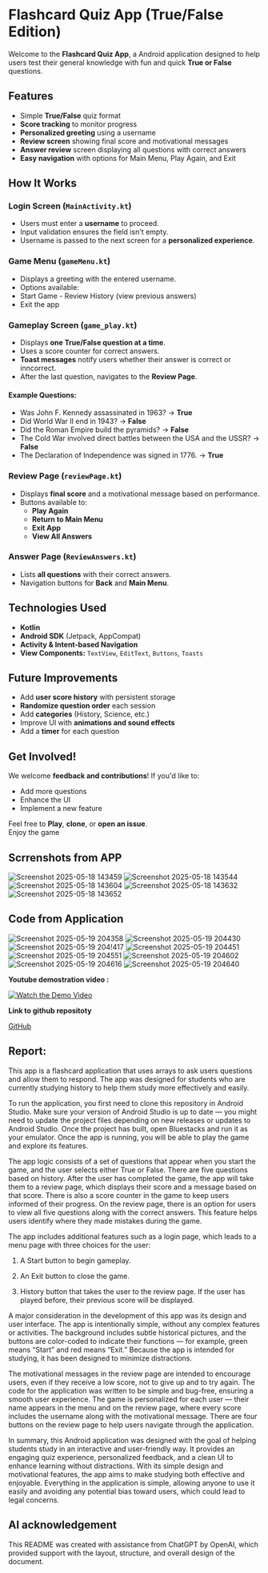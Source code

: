 
# Flashcard Quiz App (True/False Edition)


Welcome to the **Flashcard Quiz App**, a  Android application designed to help users test their general knowledge with fun and quick **True or False** questions.

## Features

- Simple **True/False** quiz format
- **Score tracking** to monitor progress
- **Personalized greeting** using a username
- **Review screen** showing final score and motivational messages
- **Answer review** screen displaying all questions with correct answers
- **Easy navigation** with options for Main Menu, Play Again, and Exit

## How It Works

### **Login Screen (`MainActivity.kt`)**
- Users must enter a **username** to proceed.
- Input validation ensures the field isn't empty.
- Username is passed to the next screen for a **personalized experience**.

### **Game Menu (`gameMenu.kt`)**
- Displays a greeting with the entered username.
- Options available:
- Start Game - Review History (view previous answers)
- Exit the app

### **Gameplay Screen (`game_play.kt`)**
- Displays **one True/False question at a time**.
- Uses a score counter for correct answers.
- **Toast messages** notify users whether their answer is correct or inncorrect.
- After the last question, navigates to the **Review Page**.

#### Example Questions:
- Was John F. Kennedy assassinated in 1963? →  **True**
- Did World War II end in 1943? →  **False**
- Did the Roman Empire build the pyramids? →  **False**
- The Cold War involved direct battles between the USA and the USSR? →  **False**
- The Declaration of Independence was signed in 1776. →  **True**

### **Review Page (`reviewPage.kt`)**
- Displays **final score** and a motivational message based on performance.
- Buttons available to:
  - **Play Again**
  - **Return to Main Menu**
  - **Exit App**
  - **View All Answers**

### **Answer Page (`ReviewAnswers.kt`)**
- Lists **all questions** with their correct answers.
- Navigation buttons for **Back** and **Main Menu**.

## Technologies Used
- **Kotlin**
- **Android SDK** (Jetpack, AppCompat)
- **Activity & Intent-based Navigation**
- **View Components:** `TextView`, `EditText`, `Buttons`, `Toasts`

## Future Improvements
- Add **user score history** with persistent storage
- **Randomize question order** each session
- Add **categories** (History, Science, etc.)
- Improve UI with **animations and sound effects**
- Add a **timer** for each question

## Get Involved!
We welcome **feedback and contributions**! If you'd like to:
- Add more questions
- Enhance the UI
- Implement a new feature

Feel free to **Play**, **clone**, or **open an issue**.   
Enjoy the game

## Scrrenshots from APP

![Screenshot 2025-05-18 143459](https://github.com/user-attachments/assets/e94d1a77-1522-4858-aa82-402a66730120)
![Screenshot 2025-05-18 143544](https://github.com/user-attachments/assets/26968d11-76a8-459a-adac-10b048a3977e)
![Screenshot 2025-05-18 143604](https://github.com/user-attachments/assets/e405ce34-856a-49b6-ab7b-5d5cf67adea6)
![Screenshot 2025-05-18 143632](https://github.com/user-attachments/assets/03821785-90f0-4e17-afaa-848849b5afba)
![Screenshot 2025-05-18 143652](https://github.com/user-attachments/assets/dbd6aee1-51d8-47d0-8a67-6851239c8a78)





## Code from Application


![Screenshot 2025-05-19 204358](https://github.com/user-attachments/assets/d800d88b-7124-42a2-8849-483b484e50ab)
![Screenshot 2025-05-19 204430](https://github.com/user-attachments/assets/166704c1-33ea-443f-b786-292b1f3a78d0)
![Screenshot 2025-05-19 204!417](https://github.com/user-attachments/assets/b5102f0b-eb4d-448b-bf1c-c12b0e4f4dad)
![Screenshot 2025-05-19 204451](https://github.com/user-attachments/assets/cb22d330-d6bf-46f7-9304-6e0850cb4157)
![Screenshot 2025-05-19 204551](https://github.com/user-attachments/assets/0bcab56c-94d6-403d-b92a-3a980a294fca)
![Screenshot 2025-05-19 204602](https://github.com/user-attachments/assets/ca820546-0db9-4215-9c9f-03be9cc248c0)
![Screenshot 2025-05-19 204616](https://github.com/user-attachments/assets/e1229316-3010-4aac-b2d7-db6cd6eb42f9)
![Screenshot 2025-05-19 204640](https://github.com/user-attachments/assets/7b44f216-ec32-4485-b99e-107565eb3362)



**Youtube demostration video :**

[![Watch the Demo Video](https://img.shields.io/badge/Watch-Demo%20Video-red?logo=youtube&style=for-the-badge)](https://youtu.be/Oadg8N-rk6s)
 

**Link to github repositoty**

[GitHub](https://github.com/AshvaanSurujbally/Flashcard_App)

## Report:

This app is a flashcard application that uses arrays to ask users questions and allow them to respond. The app was designed for students who are currently studying history to help them study more effectively and easily.

To run the application, you first need to clone this repository in Android Studio. Make sure your version of Android Studio is up to date — you might need to update the project files depending on new releases or updates to Android Studio. Once the project has built, open Bluestacks and run it as your emulator. Once the app is running, you will be able to play the game and explore its features.

The app logic consists of a set of questions that appear when you start the game, and the user selects either True or False. There are five questions based on history. After the user has completed the game, the app will take them to a review page, which displays their score and a message based on that score. There is also a score counter in the game to keep users informed of their progress. On the review page, there is an option for users to view all five questions along with the correct answers. This feature helps users identify where they made mistakes during the game.

The app includes additional features such as a login page, which leads to a menu page with three choices for the user:

1. A Start button to begin gameplay.

2. An Exit button to close the game. 

3.  History button that takes the user to the review page. If the user has played before, their previous score will be displayed.

A major consideration in the development of this app was its design and user interface. The app is intentionally simple, without any complex features or activities. The background includes subtle historical pictures, and the buttons are color-coded to indicate their functions — for example, green means “Start” and red means “Exit.” Because the app is intended for studying, it has been designed to minimize distractions.

The motivational messages in the review page are intended to encourage users, even if they receive a low score, not to give up and to try again. The code for the application was written to be simple and bug-free, ensuring a smooth user experience. The game is personalized for each user — their name appears in the menu and on the review page, where every score includes the username along with the motivational message. There are four buttons on the review page to help users navigate through the application.

In summary, this Android application was designed with the goal of helping students study in an interactive and user-friendly way. It provides an engaging quiz experience, personalized feedback, and a clean UI to enhance learning without distractions. With its simple design and motivational features, the app aims to make studying both effective and enjoyable. Everything in the application is simple, allowing anyone to use it easily and avoiding any potential bias toward users, which could lead to legal concerns.


## AI acknowledgement
This README was created with assistance from ChatGPT by OpenAI, which provided support with the layout, structure, and overall design of the document.






